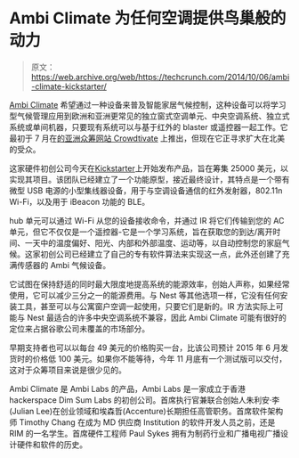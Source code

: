 # Ambi Climate 为任何空调提供鸟巢般的动力 

> 原文：<https://web.archive.org/web/https://techcrunch.com/2014/10/06/ambi-climate-kickstarter/>

[Ambi Climate](%F0%9F%8D%A0%20Roasted%20Sweet%20Potato) 希望通过一种设备来普及智能家居气候控制，这种设备可以将学习型气候管理应用到欧洲和亚洲更常见的独立窗式空调单元、中央空调系统、独立式系统或单间机器，只要现有系统可以与基于红外的 blaster 或遥控器一起工作。它最初于 7 月在[的亚洲众筹网站 Crowdtivate](https://web.archive.org/web/20221208043550/https://beta.techcrunch.com/2014/07/21/ambi-climate-wants-to-make-summers-in-asia-more-bearable/) 上推出，但现在它正寻求扩大在北美的受众。

这家硬件初创公司今天在[Kickstarter](https://web.archive.org/web/20221208043550/https://www.kickstarter.com/projects/1248106475/1300344560?token=e384c562)上开始发布产品，旨在筹集 25000 美元，以实现其项目。该团队已经建立了一个功能原型，接近最终设计，其特点是一个带有微型 USB 电源的小型集线器设备，用于与空调设备通信的红外发射器，802.11n Wi-Fi，以及用于 iBeacon 功能的 BLE。

hub 单元可以通过 Wi-Fi 从您的设备接收命令，并通过 IR 将它们传输到您的 AC 单元，但它不仅仅是一个遥控器-它是一个学习系统，旨在获取您的到达/离开时间、一天中的温度偏好、阳光、内部和外部温度、运动等，以自动控制您的家庭气候。这家初创公司已经建立了自己的专有软件算法来实现这一点，此外还创建了充满传感器的 Ambi 气候设备。

它试图在保持舒适的同时最大限度地提高系统的能源效率，创始人声称，如果经常使用，它可以减少三分之一的能源费用。与 Nest 等其他选项一样，它没有任何安装工具，甚至可以与公寓窗户空调一起使用，只要它们是新的。IR 方法实际上可能与 Nest 最适合的许多中央空调系统不兼容，因此 Ambi Climate 可能有很好的定位来占据谷歌公司未覆盖的市场部分。

早期支持者也可以以每台 49 美元的价格购买一台，比该公司预计 2015 年 6 月发货时的价格低 100 美元。如果你不能等待，今年 11 月底有一个测试版可以交付，这对于众筹项目来说是很少见的。

Ambi Climate 是 Ambi Labs 的产品，Ambi Labs 是一家成立于香港 hackerspace Dim Sum Labs 的初创公司。首席执行官兼联合创始人朱利安·李(Julian Lee)在创业领域和埃森哲(Accenture)长期担任高管职务。首席软件架构师 Timothy Chang 在成为 MD 供应商 Institution 的软件开发人员之前，还是 RIM 的一名学生。首席硬件工程师 Paul Sykes 拥有为制药行业和广播电视广播设计硬件和软件的历史。